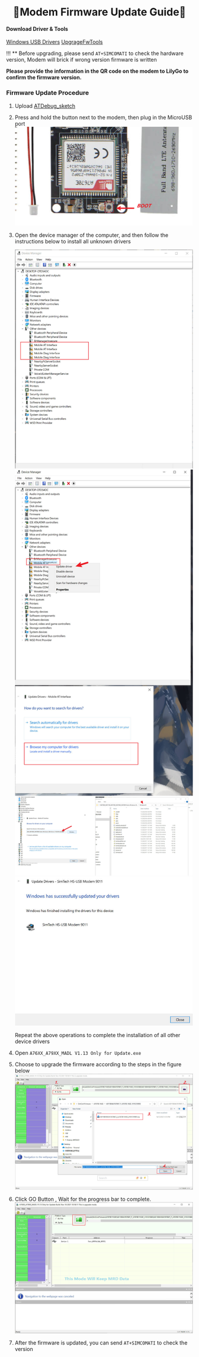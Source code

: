
<h1 align = "center">🌟Modem Firmware Update Guide🌟</h1>


####  Download Driver & Tools

[Windows USB Drivers](https://1drv.ms/u/s!AmbpOqVezk5dsjGxh9vgb5wTUugU?e=U7Apiw)
[UpgrageFwTools](https://1drv.ms/u/s!AmbpOqVezk5dsjApvynwP7E-l6BG?e=ELoUXN)



!!! ** Before upgrading, please send `AT+SIMCOMATI` to check the hardware version, Modem will brick if wrong version firmware is written


**Please provide the information in the QR code on the modem to LilyGo to confirm the firmware version.**


### Firmware Update Procedure

1. Upload [ATDebug_sketch](../examples/ATdebug/ATdebug.ino)
2. Press and hold the button next to the modem, then plug in the MicroUSB port
   ![](../image/upgrade/boot_pin.jpg)
   
3. Open the device manager of the computer, and then follow the instructions below to install all unknown drivers

   ![](../image/upgrade/step2.jpg)
   ![](../image/upgrade/step3.jpg)
   ![](../image/upgrade/step4.jpg)
   ![](../image/upgrade/step5.jpg)

    Repeat the above operations to complete the installation of all other device drivers

4. Open `A76XX_A79XX_MADL V1.13 Only for Update.exe`
5. Choose to upgrade the firmware according to the steps in the figure below
   ![](../image/upgrade/step1.jpg)
6. Click GO Button , Wait for the progress bar to complete.
   ![](../image/upgrade/step6.jpg)

7. After the firmware is updated, you can send `AT+SIMCOMATI` to check the version
